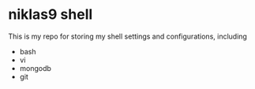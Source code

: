 niklas9 shell
=============

This is my repo for storing my shell settings and configurations, including

  * bash
  * vi
  * mongodb
  * git
